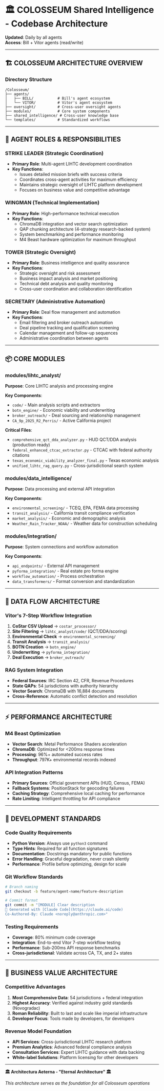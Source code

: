 # 🏛️ COLOSSEUM Shared Intelligence - Codebase Architecture

**Updated**: Daily by all agents  
**Access**: Bill + Vitor agents (read/write)

---

## 🏗️ **COLOSSEUM ARCHITECTURE OVERVIEW**

### **Directory Structure**
```
/Colosseum/
├── agents/
│   ├── BILL/           # Bill's agent ecosystem
│   └── VITOR/          # Vitor's agent ecosystem
├── oversight/          # Cross-user oversight agents
├── modules/            # Core system components
├── shared_intelligence/ # Cross-user knowledge base
└── templates/          # Standardized workflows
```

---

## 🤖 **AGENT ROLES & RESPONSIBILITIES**

### **STRIKE LEADER** (Strategic Coordination)
- **Primary Role**: Multi-agent LIHTC development coordination
- **Key Functions**: 
  - Issues detailed mission briefs with success criteria
  - Coordinates cross-agent activities for maximum efficiency
  - Maintains strategic oversight of LIHTC platform development
  - Focuses on business value and competitive advantage

### **WINGMAN** (Technical Implementation)
- **Primary Role**: High-performance technical execution
- **Key Functions**:
  - ChromaDB integration and vector search optimization
  - QAP chunking architecture (4-strategy research-backed system)
  - System benchmarking and performance monitoring
  - M4 Beast hardware optimization for maximum throughput

### **TOWER** (Strategic Oversight)
- **Primary Role**: Business intelligence and quality assurance
- **Key Functions**:
  - Strategic oversight and risk assessment
  - Business impact analysis and market positioning
  - Technical debt analysis and quality monitoring
  - Cross-user coordination and collaboration identification

### **SECRETARY** (Administrative Automation)
- **Primary Role**: Deal flow management and automation
- **Key Functions**:
  - Email filtering and broker outreach automation
  - Deal pipeline tracking and qualification screening
  - Calendar management and follow-up sequences
  - Administrative coordination between agents

---

## 📦 **CORE MODULES**

### **modules/lihtc_analyst/**
**Purpose**: Core LIHTC analysis and processing engine

**Key Components**:
- `code/` - Main analysis scripts and extractors
- `botn_engine/` - Economic viability and underwriting
- `broker_outreach/` - Deal sourcing and relationship management
- `CA_9p_2025_R2_Perris/` - Active California project

**Critical Files**:
- `comprehensive_qct_dda_analyzer.py` - HUD QCT/DDA analysis (production ready)
- `federal_enhanced_ctcac_extractor.py` - CTCAC with federal authority citations
- `texas_economic_viability_analyzer_final.py` - Texas economic analysis
- `unified_lihtc_rag_query.py` - Cross-jurisdictional search system

### **modules/data_intelligence/**
**Purpose**: Data processing and external API integration

**Key Components**:
- `environmental_screening/` - TCEQ, EPA, FEMA data processing
- `transit_analysis/` - California transit compliance verification
- `market_analysis/` - Economic and demographic analysis
- `Weather_Rain_Tracker_NOAA/` - Weather data for construction scheduling

### **modules/integration/**
**Purpose**: System connections and workflow automation

**Key Components**:
- `api_endpoints/` - External API management
- `pyforma_integration/` - Real estate pro forma engine
- `workflow_automation/` - Process orchestration
- `data_transformers/` - Format conversion and standardization

---

## 🔄 **DATA FLOW ARCHITECTURE**

### **Vitor's 7-Step Workflow Integration**
1. **CoStar CSV Upload** → `costar_processor/`
2. **Site Filtering** → `lihtc_analyst/code/` (QCT/DDA/scoring)
3. **Environmental Check** → `environmental_screening/`
4. **Transit Analysis** → `transit_analysis/`
5. **BOTN Creation** → `botn_engine/`
6. **Underwriting** → `pyforma_integration/`
7. **Deal Execution** → `broker_outreach/`

### **RAG System Integration**
- **Federal Sources**: IRC Section 42, CFR, Revenue Procedures
- **State QAPs**: 54 jurisdictions with authority hierarchy
- **Vector Search**: ChromaDB with 16,884 documents
- **Cross-Reference**: Automatic conflict detection and resolution

---

## ⚡ **PERFORMANCE ARCHITECTURE**

### **M4 Beast Optimization**
- **Vector Search**: Metal Performance Shaders acceleration
- **ChromaDB**: Optimized for <200ms response times
- **Processing**: 96%+ automated success rates
- **Throughput**: 797K+ environmental records indexed

### **API Integration Patterns**
- **Primary Sources**: Official government APIs (HUD, Census, FEMA)
- **Fallback Systems**: PositionStack for geocoding failures
- **Caching Strategy**: Comprehensive local caching for performance
- **Rate Limiting**: Intelligent throttling for API compliance

---

## 🔧 **DEVELOPMENT STANDARDS**

### **Code Quality Requirements**
- **Python Version**: Always use `python3` command
- **Type Hints**: Required for all function signatures
- **Documentation**: Docstrings mandatory for public functions
- **Error Handling**: Graceful degradation, never crash silently
- **Performance**: Profile before optimizing, design for scale

### **Git Workflow Standards**
```bash
# Branch naming
git checkout -b feature/agent-name/feature-description

# Commit format
git commit -m "[MODULE] Clear description
🤖 Generated with [Claude Code](https://claude.ai/code)
Co-Authored-By: Claude <noreply@anthropic.com>"
```

### **Testing Requirements**
- **Coverage**: 80% minimum code coverage
- **Integration**: End-to-end Vitor 7-step workflow testing
- **Performance**: Sub-200ms API response benchmarks
- **Cross-jurisdictional**: Validate across CA, TX, and 2+ states

---

## 🎯 **BUSINESS VALUE ARCHITECTURE**

### **Competitive Advantages**
1. **Most Comprehensive Data**: 54 jurisdictions + federal integration
2. **Highest Accuracy**: Verified against industry gold standards (Novogradac)
3. **Roman Reliability**: Built to last and scale like imperial infrastructure
4. **Developer Focus**: Tools made by developers, for developers

### **Revenue Model Foundation**
- **API Services**: Cross-jurisdictional LIHTC research platform
- **Premium Analytics**: Advanced federal compliance analysis
- **Consultation Services**: Expert LIHTC guidance with data backing
- **White-label Solutions**: Platform licensing for other developers

---

**🏛️ Architectura Aeterna - "Eternal Architecture" 🏛️**

*This architecture serves as the foundation for all Colosseum operations*